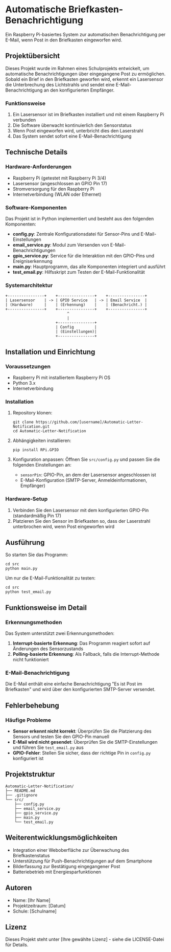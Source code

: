 # Automatische Briefkasten-Benachrichtigung

Ein Raspberry Pi-basiertes System zur automatischen Benachrichtigung per E-Mail, wenn Post in den Briefkasten eingeworfen wird.

## Projektübersicht

Dieses Projekt wurde im Rahmen eines Schulprojekts entwickelt, um automatische Benachrichtigungen über eingegangene Post zu ermöglichen. Sobald ein Brief in den Briefkasten geworfen wird, erkennt ein Lasersensor die Unterbrechung des Lichtstrahls und sendet eine E-Mail-Benachrichtigung an den konfigurierten Empfänger.

### Funktionsweise

1. Ein Lasersensor ist im Briefkasten installiert und mit einem Raspberry Pi verbunden
2. Die Software überwacht kontinuierlich den Sensorstatus
3. Wenn Post eingeworfen wird, unterbricht dies den Laserstrahl
4. Das System sendet sofort eine E-Mail-Benachrichtigung

## Technische Details

### Hardware-Anforderungen

- Raspberry Pi (getestet mit Raspberry Pi 3/4)
- Lasersensor (angeschlossen an GPIO Pin 17)
- Stromversorgung für den Raspberry Pi
- Internetverbindung (WLAN oder Ethernet)

### Software-Komponenten

Das Projekt ist in Python implementiert und besteht aus den folgenden Komponenten:

- **config.py**: Zentrale Konfigurationsdatei für Sensor-Pins und E-Mail-Einstellungen
- **email_service.py**: Modul zum Versenden von E-Mail-Benachrichtigungen
- **gpio_service.py**: Service für die Interaktion mit den GPIO-Pins und Ereigniserkennung
- **main.py**: Hauptprogramm, das alle Komponenten integriert und ausführt
- **test_email.py**: Hilfsskript zum Testen der E-Mail-Funktionalität

### Systemarchitektur

```
+----------------+    +----------------+    +----------------+
| Lasersensor    | -> | GPIO Service   | -> | Email Service  |
| (Hardware)     |    | (Erkennung)    |    | (Benachricht.) |
+----------------+    +----------------+    +----------------+
                           ^
                           |
                      +----------------+
                      | Config         |
                      | (Einstellungen)|
                      +----------------+
```

## Installation und Einrichtung

### Voraussetzungen

- Raspberry Pi mit installiertem Raspberry Pi OS
- Python 3.x
- Internetverbindung

### Installation

1. Repository klonen:
   ```
   git clone https://github.com/[username]/Automatic-Letter-Notification.git
   cd Automatic-Letter-Notification
   ```

2. Abhängigkeiten installieren:
   ```
   pip install RPi.GPIO
   ```

3. Konfiguration anpassen:
   Öffnen Sie `src/config.py` und passen Sie die folgenden Einstellungen an:
   - `sensorPin`: GPIO-Pin, an dem der Lasersensor angeschlossen ist
   - E-Mail-Konfiguration (SMTP-Server, Anmeldeinformationen, Empfänger)

### Hardware-Setup

1. Verbinden Sie den Lasersensor mit dem konfigurierten GPIO-Pin (standardmäßig Pin 17)
2. Platzieren Sie den Sensor im Briefkasten so, dass der Laserstrahl unterbrochen wird, wenn Post eingeworfen wird

## Ausführung

So starten Sie das Programm:

```
cd src
python main.py
```

Um nur die E-Mail-Funktionalität zu testen:

```
cd src
python test_email.py
```

## Funktionsweise im Detail

### Erkennungsmethoden

Das System unterstützt zwei Erkennungsmethoden:

1. **Interrupt-basierte Erkennung**: Das Programm reagiert sofort auf Änderungen des Sensorzustands
2. **Polling-basierte Erkennung**: Als Fallback, falls die Interrupt-Methode nicht funktioniert

### E-Mail-Benachrichtigung

Die E-Mail enthält eine einfache Benachrichtigung "Es ist Post im Briefkasten" und wird über den konfigurierten SMTP-Server versendet.

## Fehlerbehebung

### Häufige Probleme

- **Sensor erkennt nicht korrekt**: Überprüfen Sie die Platzierung des Sensors und testen Sie den GPIO-Pin manuell
- **E-Mail wird nicht gesendet**: Überprüfen Sie die SMTP-Einstellungen und führen Sie `test_email.py` aus
- **GPIO-Fehler**: Stellen Sie sicher, dass der richtige Pin in `config.py` konfiguriert ist

## Projektstruktur

```
Automatic-Letter-Notification/
├── README.md
├── .gitignore
└── src/
    ├── config.py
    ├── email_service.py
    ├── gpio_service.py
    ├── main.py
    └── test_email.py
```

## Weiterentwicklungsmöglichkeiten

- Integration einer Weboberfläche zur Überwachung des Briefkastenstatus
- Unterstützung für Push-Benachrichtigungen auf dem Smartphone
- Bilderfassung zur Bestätigung eingegangener Post
- Batteriebetrieb mit Energiesparfunktionen

## Autoren

- Name: [Ihr Name]
- Projektzeitraum: [Datum]
- Schule: [Schulname]

## Lizenz

Dieses Projekt steht unter [Ihre gewählte Lizenz] - siehe die LICENSE-Datei für Details.
